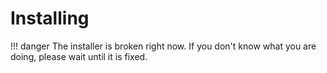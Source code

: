 # Installing

!!! danger
    The installer is broken right now. If you don't know what you are doing, please wait until it is fixed.

<!--
Here is how to install HyperiumJailbreak:

## Prerequisites

* You must have Java 8 installed for this to work. (Search 'Java 8 download')
* You must have run vanilla 1.8.9 at least once before attempting to install.

## Step 1

First you will need to head over to [the releases section](https://github.com/hyperiumjailbreak/client/releases), and download the Jar file for whichever release you want. We suggest you use the latest.
You will need to download that Jar, and once you have done so, you need to run it.

!!! important
    If the Jar is opened up by WinRAR, 7-Zip, or a different file explorer program instead of just the installer window,
    you will need to download [JarFix](https://johann.loefflmann.net/en/software/jarfix/index.html#Download)
    and run that program before you proceed.

You should now open the downloaded Jar file. If you see the words 'Hyperium Installer', nice job. You can go to the next step.
If it opens a file explorer program like WinRAR, see the tooltip above (It says 'Important').

## Step 2

!!! note
    If the black window opened freezes on something about a manifest,
    just close the window, wait a minute, ensure you are connected to
    the internet, and try again. This fixes it most of the time.

Once you are in the Hyperium installer, you can proceed to configure it to your liking.

After finishing, open your Minecraft launcher and have fun :smile:
-->
